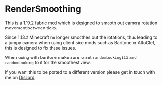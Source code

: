 # RenderSmoothing

This is a 1.19.2 fabric mod which is designed to smooth out camera rotation movement between ticks.

Since 1.13.2 Minecraft no longer smoothes out the rotations, thus leading to a jumpy camera when using client side mods such as Baritone or AltoClef, this is designed to fix these issues.

When using with baritone make sure to set `randomLooking113` and `randomLooking` to `0` for the smoothest view.

If you want this to be ported to a different version please get in touch with me on [Discord](https://discord.com/users/586743480651350063).
